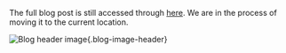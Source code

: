 The full blog post is still accessed through [here](https://www.1onepsilon.com/single-post/2017/08/19/Watch-Play-and-Explore-Mathematics). We are in the process of moving it to the current location.

![Blog header image](https://es-app.com/assets/leo24m.jpg){.blog-image-header}